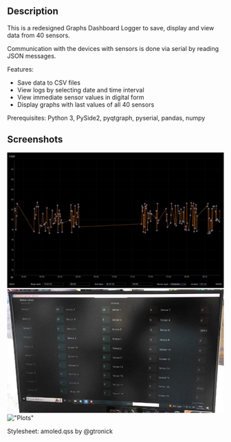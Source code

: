 ## Description

This is a redesigned Graphs Dashboard Logger to save, display and view data from 40 sensors.

Communication with the devices with sensors is done via serial by reading JSON messages.

Features:
- Save data to CSV files
- View logs by selecting date and time interval
- View immediate sensor values in digital form
- Display graphs with last values of all 40 sensors

Prerequisites: 
Python 3, PySide2, pyqtgraph, pyserial, pandas, numpy

## Screenshots
!["Logs"](images/1.jpeg "Logs")
!["Digital values"](images/3.jpg "Digital values")
!["Plots"](images/4.jpg "Plots")

Stylesheet: amoled.qss by @gtronick